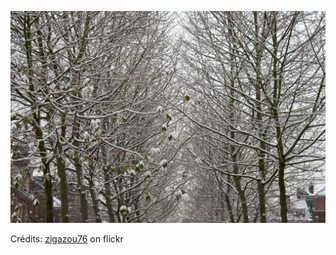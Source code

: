 ![Mélissa](/images/2022-07-20.jpg)

Crédits: [zigazou76](https://www.flickr.com/people/zigazou76/) on flickr